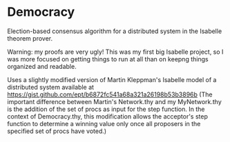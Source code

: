 # Democracy
Election-based consensus algorithm for a distributed system in the Isabelle theorem prover.

Warning: my proofs are very ugly! This was my first big Isabelle project, so I was more focused on getting things to run at all than on keepng things organized and readable.

Uses a slightly modified version of Martin Kleppman's Isabelle model of a distributed system available at https://gist.github.com/ept/b6872fc541a68a321a26198b53b3896b
(The important difference between Martin's Network.thy and my MyNetwork.thy is the addition of the set of procs as input for the step function. In the context of Democracy.thy, this modification allows the acceptor's step function to determine a winning value only once all proposers in the specified set of procs have voted.)
